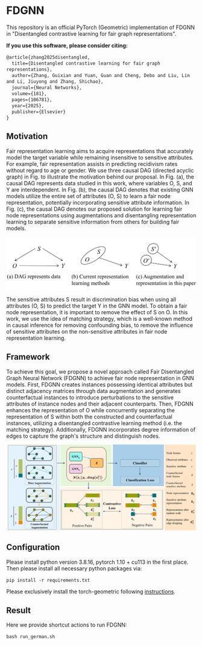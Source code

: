 # FDGNN
This repository is an official PyTorch (Geometric) implementation of FDGNN in "Disentangled contrastive learning for fair graph representations".

**If you use this software, please consider citing:**
```linux
@article{zhang2025disentangled,
  title={Disentangled contrastive learning for fair graph representations},
  author={Zhang, Guixian and Yuan, Guan and Cheng, Debo and Liu, Lin and Li, Jiuyong and Zhang, Shichao},
  journal={Neural Networks},
  volume={181},
  pages={106781},
  year={2025},
  publisher={Elsevier}
}
```

## Motivation
Fair representation learning aims to acquire representations that accurately model the target variable while remaining insensitive to sensitive attributes. For example, fair representation assists in predicting recidivism rates without regard to age or gender. We use three causal DAG (directed acyclic graph) in Fig. to illustrate the motivation behind our proposal. In Fig. (a), the causal DAG represents data studied in this work, where variables O, S, and Y are interdependent. In Fig. (b),  the causal DAG denotes that existing GNN models utilize the entire set of attributes (O, S) to learn a fair node representation, potentially incorporating sensitive attribute information. In Fig. (c), the causal DAG denotes our proposed solution for learning fair node representations using augmentations and disentangling representation learning to separate sensitive information from others for building fair models.

![](./img/motiv.jpg)

The sensitive attributes S result in discrimination bias when using all attributes (O, S) to predict the target Y in the GNN model. To obtain a fair node representation, it is important to remove the effect of S on O. In this work, we use the idea of matching strategy, which is a well-known method in causal inference for removing confounding bias, to remove the influence of sensitive attributes on the non-sensitive attributes in fair node representation learning. 

## Framework
To achieve this goal, we propose a novel approach called Fair Disentangled Graph Neural Network (FDGNN) to achieve fair node representation in GNN models. First, FDGNN creates instances possessing identical attributes but distinct adjacency matrices through data augmentation and generates counterfactual instances to introduce perturbations to the sensitive attributes of instance nodes and their adjacent counterparts. Then, FDGNN enhances the representation of O while concurrently separating the representation of S within both the constructed and counterfactual instances, utilizing a disentangled contrastive learning method (i.e. the matching strategy). Additionally, FDGNN incorporates degree information of edges to capture the graph's structure and distinguish nodes. 

![](./img/model.jpg)


## Configuration
Please install python version 3.8.16, pytorch 1.10 + cu113 in the first place.
Then please install all necessary python packages via:
```linux
pip install -r requirements.txt
```
Please exclusively install the torch-geometric following [instructions](https://pytorch-geometric.readthedocs.io/en/latest/install/installation.html).


## Result

Here we provide shortcut actions to run FDGNN:

```linux
bash run_german.sh
```

[//]: # (```linux)

[//]: # (bash run_credit.sh)

[//]: # (```)

[//]: # ()
[//]: # (```linux)

[//]: # (bash run_recidivism.sh)

[//]: # (```)
